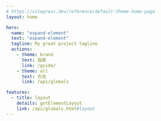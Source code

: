 ```yaml
---
# https://vitepress.dev/reference/default-theme-home-page
layout: home

hero:
  name: "expand-element"
  text: "expand-element"
  tagline: My great project tagline
  actions:
    - theme: brand
      text: 指南
      link: /guide/
    - theme: alt
      text: 方法
      link: /api/globals

features:
  - title: layout
    details: getElementLayout
    link: /api/globals.html#layout
---
```


